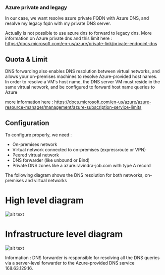 ### Azure private and legagy
In our case, we want resolve azure private FQDN with Azure DNS, and resolve my legacy fqdn with my private DNS server. 

Actually is not possible to use azure dns to forward to legacy dns.
More information on Azure private dns and this limit here : https://docs.microsoft.com/en-us/azure/private-link/private-endpoint-dns

## Quota & Limit
DNS forwarding also enables DNS resolution between virtual networks, and allows your on-premises machines to resolve Azure-provided host names. In order to resolve a VM's host name, the DNS server VM must reside in the same virtual network, and be configured to forward host name queries to Azure

more information here : https://docs.microsoft.com/en-us/azure/azure-resource-manager/management/azure-subscription-service-limits
## Configuration
To configure properly, we need :

- On-premises network
- Virtual network connected to on-premises (expressroute or VPN)
- Peered virtual network 
- DNS forwarder (like unbound or Bind)
- Private DNS zones like a azure.ravindra-job.com with type A record

The following diagram shows the DNS resolution for both networks, on-premises and virtual networks

# High level diagram
![alt text](https://ravindrajob.blob.core.windows.net/assets/FW-AzureDNS2Legacy-HL2.png)

# Infrastructure level diagram
![alt text](https://ravindrajob.blob.core.windows.net/assets/FW-AzureDNS2Legacy-LL.png)

Information : DNS forwarder is responsible for resolving all the DNS queries via a server-level forwarder to the Azure-provided DNS service 168.63.129.16.
